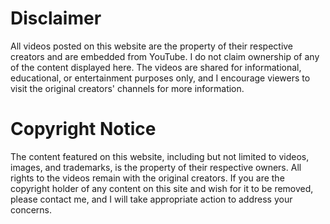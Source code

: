 # Disclaimer
All videos posted on this website are the property of their respective creators and are embedded from YouTube. I do not claim ownership of any of the content displayed here. The videos are shared for informational, educational, or entertainment purposes only, and I encourage viewers to visit the original creators' channels for more information.

# Copyright Notice
The content featured on this website, including but not limited to videos, images, and trademarks, is the property of their respective owners. All rights to the videos remain with the original creators. If you are the copyright holder of any content on this site and wish for it to be removed, please contact me, and I will take appropriate action to address your concerns.